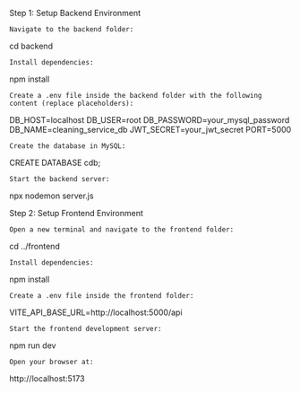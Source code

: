 Step 1: Setup Backend Environment

    Navigate to the backend folder:

cd backend

    Install dependencies:

npm install

    Create a .env file inside the backend folder with the following content (replace placeholders):

DB_HOST=localhost
DB_USER=root
DB_PASSWORD=your_mysql_password
DB_NAME=cleaning_service_db
JWT_SECRET=your_jwt_secret
PORT=5000

    Create the database in MySQL:

CREATE DATABASE cdb;

    Start the backend server:

npx nodemon server.js

Step 2: Setup Frontend Environment

    Open a new terminal and navigate to the frontend folder:

cd ../frontend

    Install dependencies:

npm install

    Create a .env file inside the frontend folder:

VITE_API_BASE_URL=http://localhost:5000/api

    Start the frontend development server:

npm run dev

    Open your browser at:

http://localhost:5173